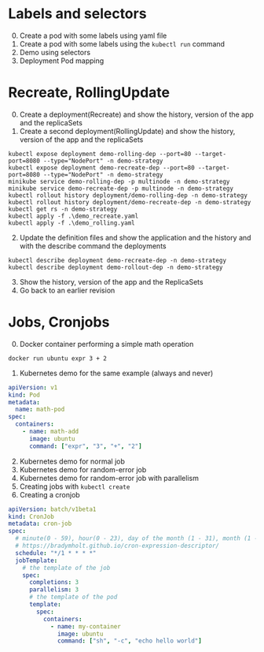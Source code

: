 # Labels and selectors

0. Create a pod with some labels using yaml file
1. Create a pod with some labels using the `kubectl run` command
2. Demo using selectors
3. Deployment Pod mapping

# Recreate, RollingUpdate

0. Create a deployment(Recreate) and show the history, version of the app and the replicaSets
1. Create a second deployment(RollingUpdate) and show the history, version of the app and the replicaSets

```shell
kubectl expose deployment demo-rolling-dep --port=80 --target-port=8080 --type="NodePort" -n demo-strategy
kubectl expose deployment demo-recreate-dep --port=80 --target-port=8080 --type="NodePort" -n demo-strategy
minikube service demo-rolling-dep -p multinode -n demo-strategy
minikube service demo-recreate-dep -p multinode -n demo-strategy
kubectl rollout history deployment/demo-rolling-dep -n demo-strategy
kubectl rollout history deployment/demo-recreate-dep -n demo-strategy
kubectl get rs -n demo-strategy
kubectl apply -f .\demo_recreate.yaml
kubectl apply -f .\demo_rolling.yaml
```

2. Update the definition files and show the application and the history and with the describe command the deployments

```shell
kubectl describe deployment demo-recreate-dep -n demo-strategy
kubectl describe deployment demo-rollout-dep -n demo-strategy
```

3. Show the history, version of the app and the ReplicaSets
4. Go back to an earlier revision

# Jobs, Cronjobs

0. Docker container performing a simple math operation

```shell
docker run ubuntu expr 3 + 2
```

1. Kubernetes demo for the same example (always and never)

```yaml
apiVersion: v1
kind: Pod
metadata:
  name: math-pod
spec:
  containers:
    - name: math-add
      image: ubuntu
      command: ["expr", "3", "+", "2"]
```

2. Kubernetes demo for normal job
3. Kubernetes demo for random-error job
4. Kubernetes demo for random-error job with parallelism
5. Creating jobs with `kubectl create`
6. Creating a cronjob

```yaml
apiVersion: batch/v1beta1
kind: CronJob
metadata: cron-job
spec:
  # minute(0 - 59), hour(0 - 23), day of the month (1 - 31), month (1 - 12), day of the week (0 - 6, Sunday to Saturday)
  # https://bradymholt.github.io/cron-expression-descriptor/
  schedule: "*/1 * * * *"
  jobTemplate:
    # the template of the job
    spec:
      completions: 3
      parallelism: 3
      # the template of the pod
      template:
        spec:
          containers:
            - name: my-container
              image: ubuntu
              command: ["sh", "-c", "echo hello world"]
```

